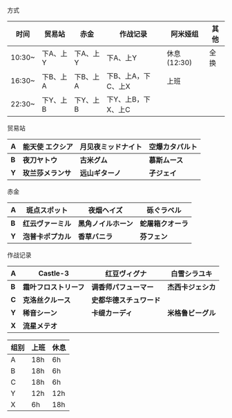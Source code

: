 方式

| 时间   | 贸易站   | 赤金     | 作战记录           | 阿米娅组    | 其他 |
| ------ | -------- | -------- | ------------------ | ----------- | ---- |
| 10:30~ | 下A、上Y | 下A、上Y | 下A、上Y           | 休息(12:30) | 全换 |
| 16:30~ | 下B、上A | 下B、上A | 下B、上A，下C、上X | 上班        |      |
| 22:30~ | 下Y、上B | 下Y、上B | 下Y、上B，下X、上C |             |      |

贸易站

| **A** | **能天使 エクシア** | **月见夜ミッドナイト** | **空爆カタパルト** |
| ----- | ------------------- | ---------------------- | ------------------ |
| **B** | **夜刀ヤトウ**      | **古米グム**           | **慕斯ムース**     |
| **Y** | **玫兰莎メランサ**  | **远山ギターノ**       | **孑ジェイ**       |

赤金

| **A** | **斑点スポット**   | **夜烟ヘイズ**       | **砾ぐラベル**     |
| ----- | ------------------ | -------------------- | ------------------ |
| **B** | **红云ヴァーミル** | **黑角ノイルホーン** | **蛇屠箱クオーラ** |
| **Y** | **泡普卡ポプカル** | **香草バニラ**       | **芬フェン**       |

作战记录

| **A** | **Castle-3**           | **红豆ヴィグナ**         | **白雪シラユキ**   |
| ----- | ---------------------- | ------------------------ | ------------------ |
| **B** | **霜叶フロストリーフ** | **调香师パフューマー**   | **杰西卡ジェシカ** |
| **C** | **克洛丝クルース**     | **史都华德スチュワード** |                    |
| **Y** | **稀音シーン**         | **卡缇カーディ**         | **米格鲁ビーグル** |
| **X** | **流星メテオ**         |                          |                    |







| 组别 | 上班 | 休息 |
| ---- | ---- | ---- |
| A    | 18h  | 6h   |
| B    | 18h  | 6h   |
| C    | 18h  | 6h   |
| Y    | 12h  | 12h  |
| X    | 6h   | 18h  |

